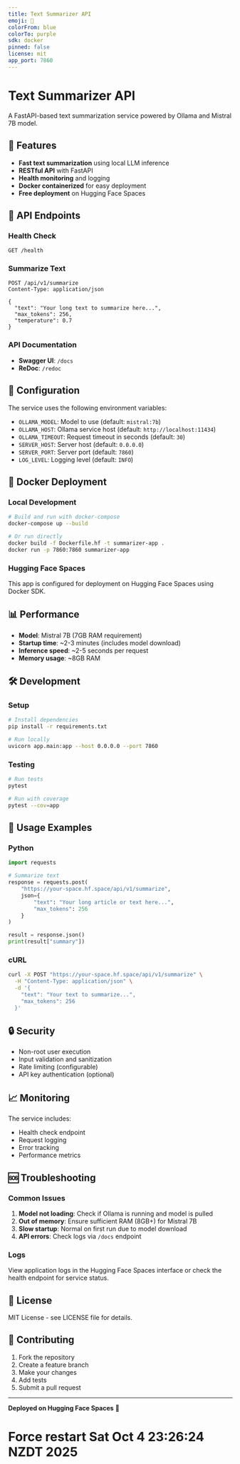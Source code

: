```yaml
---
title: Text Summarizer API
emoji: 📝
colorFrom: blue
colorTo: purple
sdk: docker
pinned: false
license: mit
app_port: 7860
---
```


# Text Summarizer API

A FastAPI-based text summarization service powered by Ollama and Mistral 7B model.

## 🚀 Features

- **Fast text summarization** using local LLM inference
- **RESTful API** with FastAPI
- **Health monitoring** and logging
- **Docker containerized** for easy deployment
- **Free deployment** on Hugging Face Spaces

## 📡 API Endpoints

### Health Check
```
GET /health
```

### Summarize Text
```
POST /api/v1/summarize
Content-Type: application/json

{
  "text": "Your long text to summarize here...",
  "max_tokens": 256,
  "temperature": 0.7
}
```

### API Documentation
- **Swagger UI**: `/docs`
- **ReDoc**: `/redoc`

## 🔧 Configuration

The service uses the following environment variables:

- `OLLAMA_MODEL`: Model to use (default: `mistral:7b`)
- `OLLAMA_HOST`: Ollama service host (default: `http://localhost:11434`)
- `OLLAMA_TIMEOUT`: Request timeout in seconds (default: `30`)
- `SERVER_HOST`: Server host (default: `0.0.0.0`)
- `SERVER_PORT`: Server port (default: `7860`)
- `LOG_LEVEL`: Logging level (default: `INFO`)

## 🐳 Docker Deployment

### Local Development
```bash
# Build and run with docker-compose
docker-compose up --build

# Or run directly
docker build -f Dockerfile.hf -t summarizer-app .
docker run -p 7860:7860 summarizer-app
```

### Hugging Face Spaces
This app is configured for deployment on Hugging Face Spaces using Docker SDK.

## 📊 Performance

- **Model**: Mistral 7B (7GB RAM requirement)
- **Startup time**: ~2-3 minutes (includes model download)
- **Inference speed**: ~2-5 seconds per request
- **Memory usage**: ~8GB RAM

## 🛠️ Development

### Setup
```bash
# Install dependencies
pip install -r requirements.txt

# Run locally
uvicorn app.main:app --host 0.0.0.0 --port 7860
```

### Testing
```bash
# Run tests
pytest

# Run with coverage
pytest --cov=app
```

## 📝 Usage Examples

### Python
```python
import requests

# Summarize text
response = requests.post(
    "https://your-space.hf.space/api/v1/summarize",
    json={
        "text": "Your long article or text here...",
        "max_tokens": 256
    }
)

result = response.json()
print(result["summary"])
```

### cURL
```bash
curl -X POST "https://your-space.hf.space/api/v1/summarize" \
  -H "Content-Type: application/json" \
  -d '{
    "text": "Your text to summarize...",
    "max_tokens": 256
  }'
```

## 🔒 Security

- Non-root user execution
- Input validation and sanitization
- Rate limiting (configurable)
- API key authentication (optional)

## 📈 Monitoring

The service includes:
- Health check endpoint
- Request logging
- Error tracking
- Performance metrics

## 🆘 Troubleshooting

### Common Issues

1. **Model not loading**: Check if Ollama is running and model is pulled
2. **Out of memory**: Ensure sufficient RAM (8GB+) for Mistral 7B
3. **Slow startup**: Normal on first run due to model download
4. **API errors**: Check logs via `/docs` endpoint

### Logs
View application logs in the Hugging Face Spaces interface or check the health endpoint for service status.

## 📄 License

MIT License - see LICENSE file for details.

## 🤝 Contributing

1. Fork the repository
2. Create a feature branch
3. Make your changes
4. Add tests
5. Submit a pull request

---

**Deployed on Hugging Face Spaces** 🚀
# Force restart Sat Oct  4 23:26:24 NZDT 2025
